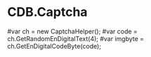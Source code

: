 # CDB.Captcha

#var ch = new CaptchaHelper();
#var code = ch.GetRandomEnDigitalText(4);
#var imgbyte = ch.GetEnDigitalCodeByte(code);
